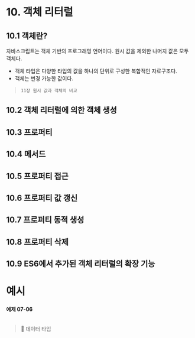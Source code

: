 # 10. 객체 리터럴
## 10.1 객체란?
자바스크립트는 객체 기반의 프로그래밍 언어이다.
원시 값을 제외한 나머지 값은 모두 객체다.

- 객체 타입은 다양한 타입의 값을 하나의 단위로 구성한 복합적인 자료구조다.
- 객체는 변경 가능한 값이다.
> `11장 원시 값과 객체의 비교`

## 10.2 객체 리터럴에 의한 객체 생성
## 10.3 프로퍼티
## 10.4 메서드
## 10.5 프로퍼티 접근
## 10.6 프로퍼티 값 갱신
## 10.7 프로퍼티 동적 생성
## 10.8 프로퍼티 삭제
## 10.9 ES6에서 추가된 객체 리터럴의 확장 기능


# 예시
#### 예제 07-06
```
```

> 📝 데이터 타입 <br>